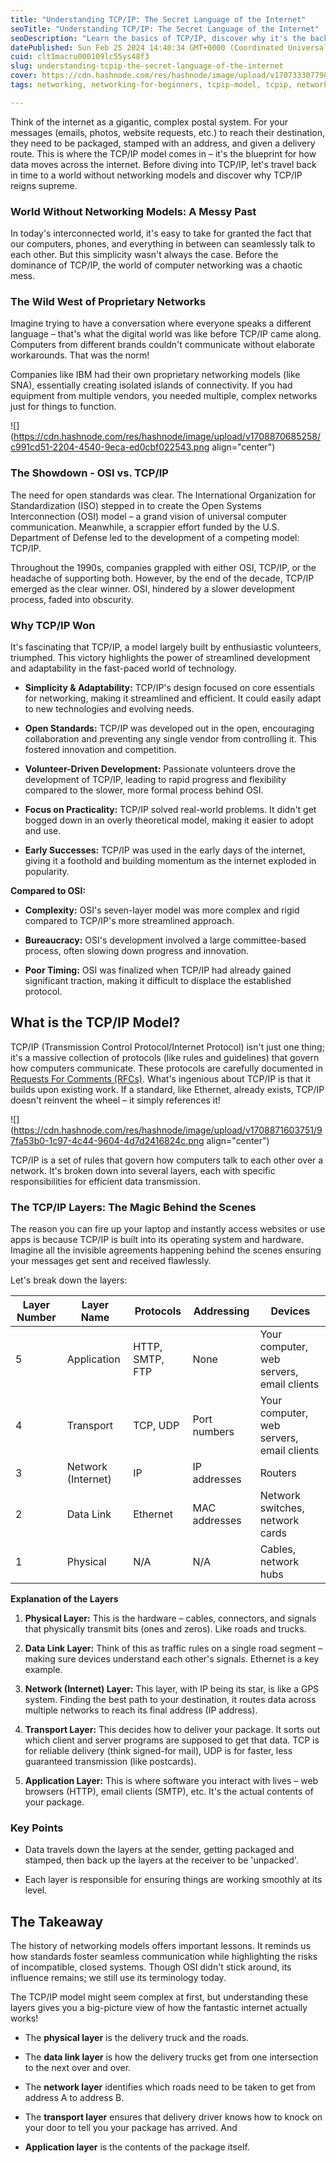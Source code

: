 ```yaml
---
title: "Understanding TCP/IP: The Secret Language of the Internet"
seoTitle: "Understanding TCP/IP: The Secret Language of the Internet"
seoDescription: "Learn the basics of TCP/IP, discover why it's the backbone of the internet, and explore the history behind its success."
datePublished: Sun Feb 25 2024 14:40:34 GMT+0000 (Coordinated Universal Time)
cuid: clt1macru000109lc55ys48f3
slug: understanding-tcpip-the-secret-language-of-the-internet
cover: https://cdn.hashnode.com/res/hashnode/image/upload/v1707333077982/9c94617e-64e4-44cd-a4b4-4de85e528e18.png
tags: networking, networking-for-beginners, tcpip-model, tcpip, networking-for-devops

---
```


Think of the internet as a gigantic, complex postal system. For your messages (emails, photos, website requests, etc.) to reach their destination, they need to be packaged, stamped with an address, and given a delivery route. This is where the TCP/IP model comes in – it's the blueprint for how data moves across the internet. Before diving into TCP/IP, let's travel back in time to a world without networking models and discover why TCP/IP reigns supreme.

### **World Without Networking Models: A Messy Past**

In today's interconnected world, it's easy to take for granted the fact that our computers, phones, and everything in between can seamlessly talk to each other. But this simplicity wasn't always the case. Before the dominance of TCP/IP, the world of computer networking was a chaotic mess.

### **The Wild West of Proprietary Networks**

Imagine trying to have a conversation where everyone speaks a different language – that's what the digital world was like before TCP/IP came along. Computers from different brands couldn't communicate without elaborate workarounds. That was the norm!

Companies like IBM had their own proprietary networking models (like SNA), essentially creating isolated islands of connectivity. If you had equipment from multiple vendors, you needed multiple, complex networks just for things to function.

![](https://cdn.hashnode.com/res/hashnode/image/upload/v1708870685258/c991cd51-2204-4540-9eca-ed0cbf022543.png align="center")

### **The Showdown - OSI vs. TCP/IP**

The need for open standards was clear. The International Organization for Standardization (ISO) stepped in to create the Open Systems Interconnection (OSI) model – a grand vision of universal computer communication. Meanwhile, a scrappier effort funded by the U.S. Department of Defense led to the development of a competing model: TCP/IP.

Throughout the 1990s, companies grappled with either OSI, TCP/IP, or the headache of supporting both. However, by the end of the decade, TCP/IP emerged as the clear winner. OSI, hindered by a slower development process, faded into obscurity.

### **Why TCP/IP Won**

It's fascinating that TCP/IP, a model largely built by enthusiastic volunteers, triumphed. This victory highlights the power of streamlined development and adaptability in the fast-paced world of technology.

* **Simplicity & Adaptability:** TCP/IP's design focused on core essentials for networking, making it streamlined and efficient. It could easily adapt to new technologies and evolving needs.
    
* **Open Standards:** TCP/IP was developed out in the open, encouraging collaboration and preventing any single vendor from controlling it. This fostered innovation and competition.
    
* **Volunteer-Driven Development:** Passionate volunteers drove the development of TCP/IP, leading to rapid progress and flexibility compared to the slower, more formal process behind OSI.
    
* **Focus on Practicality:** TCP/IP solved real-world problems. It didn't get bogged down in an overly theoretical model, making it easier to adopt and use.
    
* **Early Successes:** TCP/IP was used in the early days of the internet, giving it a foothold and building momentum as the internet exploded in popularity.
    

**Compared to OSI:**

* **Complexity:** OSI's seven-layer model was more complex and rigid compared to TCP/IP's more streamlined approach.
    
* **Bureaucracy:** OSI's development involved a large committee-based process, often slowing down progress and innovation.
    
* **Poor Timing:** OSI was finalized when TCP/IP had already gained significant traction, making it difficult to displace the established protocol.
    

## **What is the TCP/IP Model?**

TCP/IP (Transmission Control Protocol/Internet Protocol) isn't just one thing; it's a massive collection of protocols (like rules and guidelines) that govern how computers communicate. These protocols are carefully documented in [Requests For Comments (RFCs)](https://www.ietf.org/standards/rfcs/). What's ingenious about TCP/IP is that it builds upon existing work. If a standard, like Ethernet, already exists, TCP/IP doesn't reinvent the wheel – it simply references it!

![](https://cdn.hashnode.com/res/hashnode/image/upload/v1708871603751/97fa53b0-1c97-4c44-9604-4d7d2416824c.png align="center")

TCP/IP is a set of rules that govern how computers talk to each other over a network. It's broken down into several layers, each with specific responsibilities for efficient data transmission.

### **The TCP/IP Layers: The Magic Behind the Scenes**

The reason you can fire up your laptop and instantly access websites or use apps is because TCP/IP is built into its operating system and hardware. Imagine all the invisible agreements happening behind the scenes ensuring your messages get sent and received flawlessly.

Let's break down the layers:

| Layer Number | Layer Name | Protocols | Addressing | Devices |
| --- | --- | --- | --- | --- |
| 5 | Application | HTTP, SMTP, FTP | None | Your computer, web servers, email clients |
| 4 | Transport | TCP, UDP | Port numbers | Your computer, web servers, email clients |
| 3 | Network (Internet) | IP | IP addresses | Routers |
| 2 | Data Link | Ethernet | MAC addresses | Network switches, network cards |
| 1 | Physical | N/A | N/A | Cables, network hubs |

**Explanation of the Layers**

1. **Physical Layer:** This is the hardware – cables, connectors, and signals that physically transmit bits (ones and zeros). Like roads and trucks.
    
2. **Data Link Layer:** Think of this as traffic rules on a single road segment – making sure devices understand each other's signals. Ethernet is a key example.
    
3. **Network (Internet) Layer:** This layer, with IP being its star, is like a GPS system. Finding the best path to your destination, it routes data across multiple networks to reach its final address (IP address).
    
4. **Transport Layer:** This decides how to deliver your package. It sorts out which client and server programs are supposed to get that data. TCP is for reliable delivery (think signed-for mail), UDP is for faster, less guaranteed transmission (like postcards).
    
5. **Application Layer:** This is where software you interact with lives – web browsers (HTTP), email clients (SMTP), etc. It's the actual contents of your package.
    

### **Key Points**

* Data travels down the layers at the sender, getting packaged and stamped, then back up the layers at the receiver to be 'unpacked'.
    
* Each layer is responsible for ensuring things are working smoothly at its level.
    

## **The Takeaway**

The history of networking models offers important lessons. It reminds us how standards foster seamless communication while highlighting the risks of incompatible, closed systems. Though OSI didn't stick around, its influence remains; we still use its terminology today.

The TCP/IP model might seem complex at first, but understanding these layers gives you a big-picture view of how the fantastic internet actually works!

* The **physical layer** is the delivery truck and the roads.
    
* The **data link layer** is how the delivery trucks get from one intersection to the next over and over.
    
* The **network layer** identifies which roads need to be taken to get from address A to address B.
    
* The **transport layer** ensures that delivery driver knows how to knock on your door to tell you your package has arrived. And
    
* **Application layer** is the contents of the package itself.